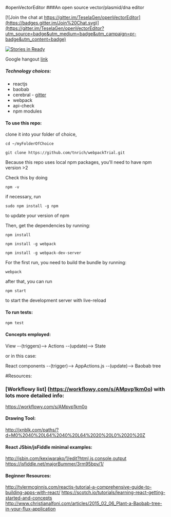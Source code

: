 
#openVectorEditor
###An open source vector/plasmid/dna editor

[![Join the chat at https://gitter.im/TeselaGen/openVectorEditor](https://badges.gitter.im/Join%20Chat.svg)](https://gitter.im/TeselaGen/openVectorEditor?utm_source=badge&utm_medium=badge&utm_campaign=pr-badge&utm_content=badge)

[![Stories in Ready](https://badge.waffle.io/TeselaGen/openVectorEditor.png?label=ready&title=Ready)](https://waffle.io/TeselaGen/openVectorEditor)

Google hangout [link](https://hangouts.google.com/call/jhgq63wgvimabmjjct5526dnl4a)

##### Technology choices:

- reactjs
- baobab
- cerebral - [gitter](https://gitter.im/christianalfoni/cerebral?utm_source=share-link&utm_medium=link&utm_campaign=share-link)
- webpack
- api-check
- npm modules



#### To use this repo:
clone it into your folder of choice,

	cd ~/myFolderOfChoice

	git clone https://github.com/tnrich/webpackTrial.git
	
Because this repo uses local npm packages, you'll need to have npm version >2

Check this by doing

	npm -v

if necessary, run 

	sudo npm install -g npm 

to update your version of npm

Then, get the dependencies by running:

	npm install

	npm install -g webpack 
	
	npm install -g webpack-dev-server

For the first run, you need to build the bundle by running:

	webpack

after that, you can run 

	npm start

to start the development server with live-reload

#### To run tests:
	
	npm test

#### Concepts employed:

View --(triggers)--> Actions --(update)--> State

or in this case: 

React components --(trigger)--> AppActions.js --(update)--> Baobab tree

#Resources:

### [Workflowy list] (https://workflowy.com/s/AMpvp1km0o) with lots more detailed info:
https://workflowy.com/s/AMpvp1km0o

#### Drawing Tool: 
http://jxnblk.com/paths/?d=M0%2040%20L64%2040%20L64%2020%20L0%2020%20Z

#### React JSbin/jsFiddle minimal examples:
http://jsbin.com/kexiwarako/1/edit?html,js,console,output
https://jsfiddle.net/majorBummer/3rm95bpv/1/

#### Beginner Resources:
http://tylermcginnis.com/reactjs-tutorial-a-comprehensive-guide-to-building-apps-with-react/
https://scotch.io/tutorials/learning-react-getting-started-and-concepts
http://www.christianalfoni.com/articles/2015_02_06_Plant-a-Baobab-tree-in-your-flux-application
